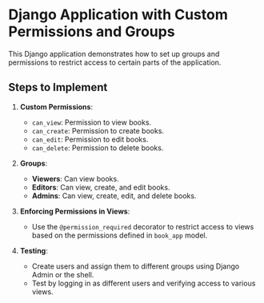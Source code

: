 # Django Application with Custom Permissions and Groups

This Django application demonstrates how to set up groups and permissions to restrict access to certain parts of the application.

## Steps to Implement

1. **Custom Permissions**:
   - `can_view`: Permission to view books.
   - `can_create`: Permission to create books.
   - `can_edit`: Permission to edit books.
   - `can_delete`: Permission to delete books.

2. **Groups**:
   - **Viewers**: Can view books.
   - **Editors**: Can view, create, and edit books.
   - **Admins**: Can view, create, edit, and delete books.

3. **Enforcing Permissions in Views**:
   - Use the `@permission_required` decorator to restrict access to views based on the permissions defined in `book_app` model.

4. **Testing**:
   - Create users and assign them to different groups using Django Admin or the shell.
   - Test by logging in as different users and verifying access to various views.